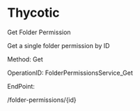 #     Thycotic


Get Folder Permission

Get a single folder permission by ID

Method: Get

OperationID: FolderPermissionsService_Get

EndPoint:

/folder-permissions/{id}
